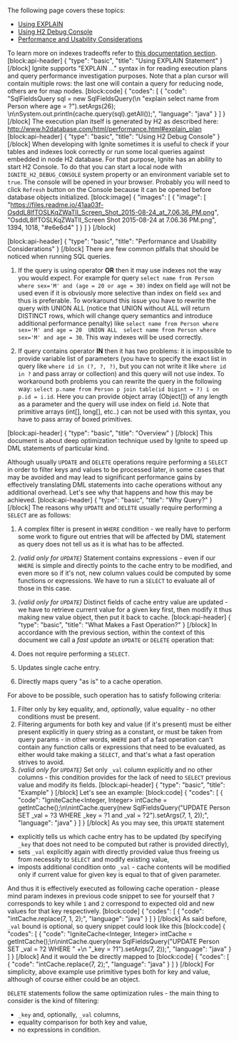 The following page covers these topics:
* [Using EXPLAIN](#using-explain-statement)
* [Using H2 Debug Console](#using-h2-debug-console)
* [Performance and Usability Considerations](#performance-and-usability-considerations)

To learn more on indexes tradeoffs refer to [this documentation section](http://apacheignite.readme.io/docs/indexes#indexes-tradeoffs).
[block:api-header]
{
  "type": "basic",
  "title": "Using EXPLAIN Statement"
}
[/block]
Ignite supports "EXPLAIN ..." syntax in for reading execution plans and query performance investigation purposes.  Note that a plan cursor will contain multiple rows: the last one will contain a query for reducing node, others are for map nodes.
[block:code]
{
  "codes": [
    {
      "code": "SqlFieldsQuery sql = new SqlFieldsQuery(\n  \"explain select name from Person where age = ?\").setArgs(26); \n\nSystem.out.println(cache.query(sql).getAll());",
      "language": "java"
    }
  ]
}
[/block]
The execution plan itself is generated by H2 as described here: 
http://www.h2database.com/html/performance.html#explain_plan
[block:api-header]
{
  "type": "basic",
  "title": "Using H2 Debug Console"
}
[/block]
When developing with Ignite sometimes it is useful to check if your tables and indexes look  correctly or run some local queries against embedded in node H2 database. For that purpose, Ignite has an ability to start H2 Console. To do that you can start a local node with `IGNITE_H2_DEBUG_CONSOLE` system property or an environment variable set to `true`. The console will be opened in your browser. Probably you will need to click `Refresh` button on the Console because it can be opened before database objects initialized. 
[block:image]
{
  "images": [
    {
      "image": [
        "https://files.readme.io/41aa03f-OsddL8lfTOSLKqZWaTlI_Screen_Shot_2015-08-24_at_7.06.36_PM.png",
        "OsddL8lfTOSLKqZWaTlI_Screen Shot 2015-08-24 at 7.06.36 PM.png",
        1394,
        1018,
        "#e6e6d4"
      ]
    }
  ]
}
[/block]

[block:api-header]
{
  "type": "basic",
  "title": "Performance and Usability Considerations"
}
[/block]
There are few common pitfalls that should be noticed when running SQL queries.

1. If the query is using operator **OR** then it may use indexes not the way you would expect. For example for query `select name from Person where sex='M' and (age = 20 or age = 30)` index on field `age` will not be used even if it is obviously more selective than index on field `sex` and thus is preferable. To workaround this issue you have to rewrite the query with UNION ALL (notice that UNION without ALL will return DISTINCT rows, which will change query semantics and introduce additional performance penalty) like `select name from Person where sex='M' and age = 20 
UNION ALL 
select name from Person where sex='M' and age = 30`. This way indexes will be used correctly.

2. If query contains operator **IN** then it has two problems: it is impossible to provide variable list of parameters (you have to specify the exact list in query like `where id in (?, ?, ?)`, but you can not write it like `where id in ?` and pass array or collection) and this query will not use index. To workaround both problems you can rewrite the query in the following way: `select p.name from Person p join table(id bigint = ?) i on p.id = i.id`. Here you can provide object array (Object[]) of any length as a parameter and the query will use index on field `id`. Note that primitive arrays (int[], long[], etc..) can not be used with this syntax, you have to pass array of boxed primitives.


[block:api-header]
{
  "type": "basic",
  "title": "Overview"
}
[/block]
This document is about deep optimization technique used by Ignite to speed up DML statements of particular kind.

Although usually `UPDATE` and `DELETE` operations require performing a `SELECT` in order to filter keys and values to be processed later, in some cases that may be avoided and may lead to significant performance gains by effectively translating DML statements into cache operations without any additional overhead. Let's see why that happens and how this may be achieved.
[block:api-header]
{
  "type": "basic",
  "title": "Why Query?"
}
[/block]
The reasons why `UPDATE` and `DELETE` usually require performing a `SELECT` are as follows:

1. A complex filter is present in `WHERE` condition - we really have to perform some work to figure out entries that will be affected by DML statement as query does not tell us as it is what has to be affected.
2. _(valid only for `UPDATE`)_ Statement contains expressions - even if our `WHERE` is simple and directly points to the cache entry to be modified, and even more so if it's not, new column values could be computed by some functions or expressions. We have to run a `SELECT` to evaluate all of those in this case.
3. _(valid only for `UPDATE`)_ Distinct fields of cache entry value are updated - we have to retrieve current value for a given key first, then modify it thus making new value object, then put it back to cache.
[block:api-header]
{
  "type": "basic",
  "title": "What Makes a Fast Operation?"
}
[/block]
In accordance with the previous section, within the context of this document we call a *fast update* an `UPDATE` or `DELETE` operation that:

1. Does not require performing a `SELECT`.
2. Updates single cache entry.
3. Directly maps query "as is" to a cache operation.

For above to be possible, such operation has to satisfy following criteria:

1. Filter only by key equality, and, *optionally*, value equality - no other conditions must be present.
2. Filtering arguments for both key and value (if it's present) must be either present explicitly in query string as a constant, or must be taken from query params - in other words, `WHERE` part of a fast operation can't contain any function calls or expressions that need to be evaluated, as either would take making a `SELECT`, and that's what a fast operation strives to avoid.
3. _(valid only for `UPDATE`)_ Set only `_val` column explicitly and no other columns - this condition provides for the lack of need to `SELECT` previous value and modify its fields.
[block:api-header]
{
  "type": "basic",
  "title": "Example"
}
[/block]
Let's see an example:
[block:code]
{
  "codes": [
    {
      "code": "IgniteCache<Integer, Integer> intCache = getIntCache();\n\nintCache.query(new SqlFieldsQuery(\"UPDATE Person SET _val = ?3 WHERE _key = ?1 and _val = ?2\").setArgs(7, 1, 2));",
      "language": "java"
    }
  ]
}
[/block]
As you may see, this `UPDATE` statement
- explicitly tells us which cache entry has to be updated (by specifying `_key` that does not need to be computed but rather is provided directly),
- sets `_val` explicitly again with directly provided value thus freeing us from necessity to `SELECT` and modify existing value,
- imposts additional condition onto `_val` - cache contents will be modified only if current value for given key is equal to that of given parameter.

And thus it is effectively executed as following cache operation - please mind param indexes in previous code snippet to see for yourself that `7` corresponds to key while `1` and `2` correspond to expected old and new values for that key respectively.
[block:code]
{
  "codes": [
    {
      "code": "intCache.replace(7, 1, 2);",
      "language": "java"
    }
  ]
}
[/block]
As said before, `_val` bound is optional, so query snippet could look like this
[block:code]
{
  "codes": [
    {
      "code": "IgniteCache<Integer, Integer> intCache = getIntCache();\n\nintCache.query(new SqlFieldsQuery(\"UPDATE Person SET _val = ?2 WHERE \" +\n \"_key = ?1\").setArgs(7, 2));",
      "language": "java"
    }
  ]
}
[/block]
And it would the be directly mapped to
[block:code]
{
  "codes": [
    {
      "code": "intCache.replace(7, 2);",
      "language": "java"
    }
  ]
}
[/block]
For simplicity, above example use primitive types both for key and value, although of course either could be an object.

`DELETE` statements follow the same optimization rules - the main thing to consider is the kind of filtering:
- `_key` and, optionally, `_val` columns,
- equality comparison for both key and value,
- no expressions in condition.